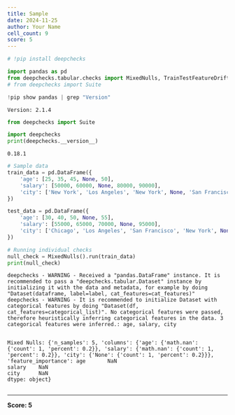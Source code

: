 ```yaml
---
title: Sample
date: 2024-11-25
author: Your Name
cell_count: 9
score: 5
---
```


```python
# !pip install deepchecks
```


```python
import pandas as pd
from deepchecks.tabular.checks import MixedNulls, TrainTestFeatureDrift
# from deepchecks import Suite
```


```python
!pip show pandas | grep "Version"
```

    Version: 2.1.4



```python
from deepchecks import Suite
```


```python
import deepchecks
print(deepchecks.__version__)
```

    0.18.1



```python
# Sample data
train_data = pd.DataFrame({
    'age': [25, 35, 45, None, 50],
    'salary': [50000, 60000, None, 80000, 90000],
    'city': ['New York', 'Los Angeles', 'New York', None, 'San Francisco']
})
```


```python
test_data = pd.DataFrame({
    'age': [30, 40, 50, None, 55],
    'salary': [55000, 65000, 70000, None, 95000],
    'city': ['Chicago', 'Los Angeles', 'San Francisco', 'New York', None]
})
```


```python
# Running individual checks
null_check = MixedNulls().run(train_data)
print(null_check)
```

    deepchecks - WARNING - Received a "pandas.DataFrame" instance. It is recommended to pass a "deepchecks.tabular.Dataset" instance by initializing it with the data and metadata, for example by doing "Dataset(dataframe, label=label, cat_features=cat_features)"
    deepchecks - WARNING - It is recommended to initialize Dataset with categorical features by doing "Dataset(df, cat_features=categorical_list)". No categorical features were passed, therefore heuristically inferring categorical features in the data. 3 categorical features were inferred.: age, salary, city


    Mixed Nulls: {'n_samples': 5, 'columns': {'age': {'math.nan': {'count': 1, 'percent': 0.2}}, 'salary': {'math.nan': {'count': 1, 'percent': 0.2}}, 'city': {'None': {'count': 1, 'percent': 0.2}}}, 'feature_importance': age       NaN
    salary    NaN
    city      NaN
    dtype: object}



```python

```


---
**Score: 5**